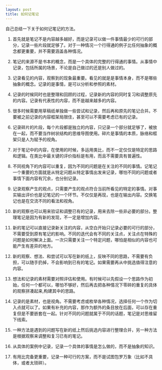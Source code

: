 ```yaml
---
layout: post
title: 如何记笔记
---
```


自己总结一下关于如何记笔记的方法。

1. 首先就是笔记不是内容越多越好，而是记录可以做一件事情最少的可行的部分，记录一些片段就足够了。对于一种情况一个行得通的例子比任何抽象的概念都更重要，并不需要涵盖各种情况。

2. 笔记的来源不是书本的概念，而是一个具体的完整的行得通的事情。从事情中记录，包括所属的场景，不论是自己做过的还是别人做过的。

3. 记录看见的内容，观察到的现象最重要。看见的就是是事情本身，而不是哪些抽象的概念。记录的是事情，是可以分析和参照的素材。

4. 记录的时候同时也是整理和回顾的过程，记录新的内容的同时复习和调整原先的内容。记录有代表性的内容，而不是越来越多的内容。

5. 很多时候需要用草稿纸单独做一些尝试和记录，然后再和原先的笔记合并。不要被之前记录的内容框架局限住，甚至可以不需要考虑已有的记录。

6. 记录碎片的片段，每个片段都是独立的内容，只记录一个部分就足够了，被放在一起，而不要当作树状结构的思维导图使用。碎片是事情的本质，脉络和框架只是人为赋予的视角。

7. 对于笔记中的内容，在使用的时候，多运用类比，而不一定仅仅是特定的思路和逻辑。在类比中最关键的评价指标是有用，而且不需要具有普遍性。

8. 不同视角下的内容可以重复，因为不同的问题是在关注的不同的事情。记笔记一个重要的方面就是从特定问题从特定事情出发来记录，哪怕不同的问题或者事情下面内容有冗余，也分别记录。 

9. 记录观察产生的观点，只需要产生的观点符合当前所看见的特定的事情。对事实输出评价也是记笔记的一个环节。不仅仅是再现，也是在输出内容。交换笔记也是在交流不同的看法和视角。

10. 新的观察也可以用来验证和调整已有的记录，用来去除一些非必要的部分。整理笔记是因为有新的发现，不一定是增加内容。

11. 新的笔记可以直接记录新关注的内容，从空白开始只记录必要的可行的部分，不需要受到原有笔记的影响。不同的迭代会有不同的关注点，关注点在特殊的问题是如何解决上面。一次只需要关注一个特定问题，哪怕是相似的内容也可能产生有差异的地方。

12. 新的观察、想法、和尝试可以写在新的纸上，反映不同的思路，不需要有负担，可以随手扔掉，不会影响到已有的笔记。如果需要再从中挑选值得注意的内容。

13. 想法和记录的素材需要对照评估和使用。有时候可以先假设一个思路作为初始，任何一个都可以，哪怕不够好，然后再去把各种情况下零碎的重复的具体的观察拼凑起来,构建其中的思路。

14. 记录的是素材，也是视角。不需要考虑或枚举各种情况，选择任何一个作为切入点就可以了。如果有补充的内容，那作为额外的条目放在后面，可以存在重复但是不要嵌套在一起。针对不同的问题就属于不同的话题，笔记是对思维留下线索。

15. 一种方法是遇到的问题写在新的纸上然后挑选内容进行整理合并，另一种方法是根据观察来调整和复习已有的笔记。

16. 从具体的案例中记录，记录一个具体的事情是怎么做的，而不是抽象的知识。

17. 有用比完备更重要，记录一种可行的方案，而不是试图包罗万象（比如不具体，或者太琐碎）。


<!--




-->